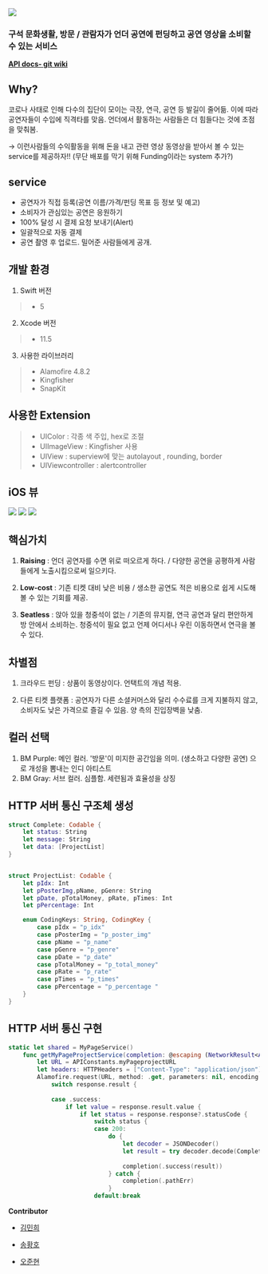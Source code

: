 <img src=https://github.com/Soptkathon-26th-bangmoon/BangMoon-Server/blob/master/README_RES/logo.png>

### 구석 문화생활, 방문 / 관람자가 언더 공연에 펀딩하고 공연 영상을 소비할 수 있는 서비스

**[API docs- git wiki](https://github.com/Soptkathon-26th-bangmoon/BangMoon-Server/wiki)**

## Why?

코로나 사태로 인해 다수의 집단이 모이는 극장, 연극, 공연 등 발길이 줄어듦. 이에 따라 공연자들이 수입에 직격타를 맞음. 언더에서 활동하는 사람들은 더 힘들다는 것에 초점을 맞춰봄.

→ 이런사람들의 수익활동을 위해 돈을 내고 관련 영상 동영상을 받아서 볼 수 있는 service를 제공하자!! (무단 배포를 막기 위해 Funding이라는 system 추가?)

## service

-   공연자가 직접 등록(공연 이름/가격/펀딩 목표 등 정보 및 예고)
-   소비자가 관심있는 공연은 응원하기
-   100% 달성 시 결제 요청 보내기(Alert)
-   일괄적으로 자동 결제
-   공연 촬영 후 업로드. 밀어준 사람들에게 공개.

개발 환경
------------
1. Swift 버전
> * 5
2. Xcode 버전
> * 11.5
3. 사용한 라이브러리
> * Alamofire 4.8.2
> * Kingfisher
> * SnapKit

사용한 Extension
------------
> * UIColor : 각종 색 주입, hex로 조절
> * UIImageView : Kingfisher 사용
> * UIView : superview에 맞는 autolayout , rounding, border
> * UIViewcontroller : alertcontroller 

## iOS 뷰
<img src=https://github.com/Soptkathon-26th-bangmoon/BangMoon-Server/blob/master/README_RES/view1.png >
<img src=https://github.com/Soptkathon-26th-bangmoon/BangMoon-Server/blob/master/README_RES/view2.png >
<img src=https://github.com/Soptkathon-26th-bangmoon/BangMoon-Server/blob/master/README_RES/view3.png >



## 핵심가치

1.  **Raising** : 
    언더 공연자를 수면 위로 떠오르게 하다. / 다양한 공연을 공평하게 사람들에게 노출시킴으로써 일으키다.
    
2.  **Low-cost** : 
    기존 티켓 대비 낮은 비용 / 생소한 공연도 적은 비용으로 쉽게 시도해볼 수 있는 기회를 제공.
    
3.  **Seatless** : 
    앉아 있을 청중석이 없는 / 기존의 뮤지컬, 연극 공연과 달리 편안하게 방 안에서 소비하는. 청중석이 필요 없고 언제 어디서나 우린 이동하면서 연극을 볼 수 있다.
    

## 차별점

1.  크라우드 펀딩 : 
    상품이 동영상이다. 언택트의 개념 적용.
    
2.  다른 티켓 플랫폼 : 
    공연자가 다른 소셜커머스와 달리 수수료를 크게 지불하지 않고, 소비자도 낮은 가격으로 즐길 수 있음. 양 측의 진입장벽을 낮춤.
    

## 컬러 선택

1.  BM Purple: 
    메인 컬러. '방문'이 미지한 공간임을 의미. (생소하고 다양한 공연) 으로 개성을 뽐내는 인디 아티스트
2.  BM Gray: 
    서브 컬러. 심플함. 세련됨과 효율성을 상징

## HTTP 서버 통신 구조체 생성
```swift
struct Complete: Codable {
    let status: String
    let message: String
    let data: [ProjectList]
}


struct ProjectList: Codable {
    let pIdx: Int
    let pPosterImg,pName, pGenre: String
    let pDate, pTotalMoney, pRate, pTimes: Int
    let pPercentage: Int

    enum CodingKeys: String, CodingKey {
        case pIdx = "p_idx"
        case pPosterImg = "p_poster_img"
        case pName = "p_name"
        case pGenre = "p_genre"
        case pDate = "p_date"
        case pTotalMoney = "p_total_money"
        case pRate = "p_rate"
        case pTimes = "p_times"
        case pPercentage = "p_percentage "
    }
}
```
## HTTP 서버 통신 구현
```swift
static let shared = MyPageService()
    func getMyPageProjectService(completion: @escaping (NetworkResult<Any>)->Void) {
        let URL = APIConstants.myPageprojectURL
        let headers: HTTPHeaders = ["Content-Type": "application/json"]
        Alamofire.request(URL, method: .get, parameters: nil, encoding: JSONEncoding.default, headers: headers).responseData { response in
            switch response.result {
                
            case .success:
                if let value = response.result.value {
                    if let status = response.response?.statusCode {
                        switch status {
                        case 200:
                            do {
                                let decoder = JSONDecoder()
                                let result = try decoder.decode(Complete.self, from: value)
                                
                                completion(.success(result))
                            } catch {
                                completion(.pathErr)
                            }
                        default:break

```

**Contributor**

- [김민희](https://github.com/xwoud)

- [송황호](https://github.com/Hwangho)

- [오준현](https://github.com/5anniversary) 
